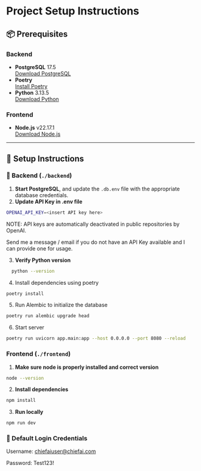 # Project Setup Instructions

## 📦 Prerequisites

### Backend
- **PostgreSQL** 17.5  
  [Download PostgreSQL](https://www.postgresql.org/download/)
- **Poetry**  
  [Install Poetry](https://python-poetry.org/docs/#installation)
- **Python** 3.13.5  
  [Download Python](https://www.python.org/downloads/)

### Frontend
- **Node.js** v22.17.1  
  [Download Node.js](https://nodejs.org/en/download)

---

## 🚀 Setup Instructions

### 🔧 Backend (`./backend`)

1. **Start PostgreSQL**, and update the `.db.env` file with the appropriate database credentials.  
2. **Update API Key in .env file**
```bash
OPENAI_API_KEY=<insert API key here>
```
NOTE: API keys are automatically deactivated in public repositories by OpenAI.

Send me a message / email if you do not have an API Key available and I can provide one for usage.

3. **Verify Python version**
```bash
  python --version
```
4. Install dependencies using poetry 
```bash
poetry install
```
5. Run Alembic to initialize the database
```bash
poetry run alembic upgrade head
```
6. Start server
```bash
poetry run uvicorn app.main:app --host 0.0.0.0 --port 8080 --reload
```

###  Frontend (`./frontend`)

1. **Make sure node is properly installed and correct version**
```bash
node --version
```
2. **Install dependencies**
```bash
npm install
```
3. **Run locally**
```bash
npm run dev
```

### 🔐 Default Login Credentials
Username: chiefaiuser@chiefai.com

Password: Test123!

